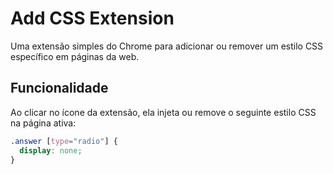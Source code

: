 # Add CSS Extension

Uma extensão simples do Chrome para adicionar ou remover um estilo CSS específico em páginas da web.

## Funcionalidade

Ao clicar no ícone da extensão, ela injeta ou remove o seguinte estilo CSS na página ativa:

```css
.answer [type="radio"] {
  display: none;
}

